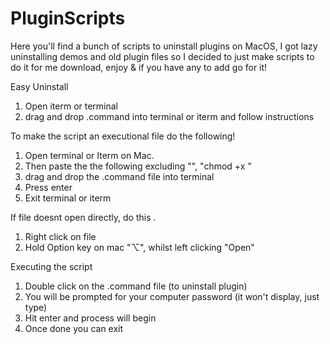 # PluginScripts
Here you'll find a bunch of scripts to uninstall plugins on MacOS, I got lazy uninstalling 
demos and old plugin files so I decided to just make scripts to do it for me
download, enjoy & if you have any to add go for it!

Easy Uninstall
1. Open iterm or terminal
2. drag and drop .command into terminal or iterm
and follow instructions

To make the script an executional file do the following!
1. Open terminal or Iterm on Mac.
2. Then paste the the following excluding "", "chmod +x "
3. drag and drop the .command file into terminal
4. Press enter
5. Exit terminal or iterm

If file doesnt open directly, do this .
1. Right click on file
2. Hold Option key on mac "⌥", whilst left clicking "Open"   

Executing the script
1. Double click on the .command file (to uninstall plugin)
2. You will be prompted for your computer password (it won't display, just type)
3. Hit enter and process will begin
4. Once done you can exit
